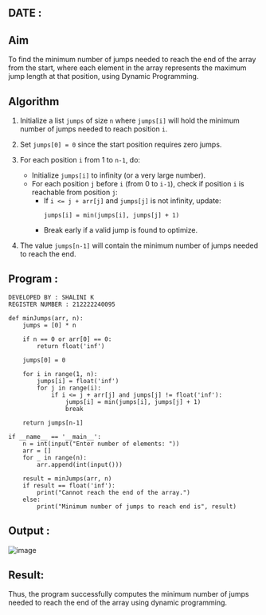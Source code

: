 ## DATE :
## Aim
To find the minimum number of jumps needed to reach the end of the array from the start, where each element in the array represents the maximum jump length at that position, using Dynamic Programming.

## Algorithm

1. Initialize a list `jumps` of size `n` where `jumps[i]` will hold the minimum number of jumps needed to reach position `i`.

2. Set `jumps[0] = 0` since the start position requires zero jumps.

3. For each position `i` from 1 to `n-1`, do:
   - Initialize `jumps[i]` to infinity (or a very large number).
   - For each position `j` before `i` (from 0 to `i-1`), check if position `i` is reachable from position `j`:
     - If `i <= j + arr[j]` and `jumps[j]` is not infinity, update:
       ```
       jumps[i] = min(jumps[i], jumps[j] + 1)
       ```
     - Break early if a valid jump is found to optimize.

4. The value `jumps[n-1]` will contain the minimum number of jumps needed to reach the end.

## Program :
```
DEVELOPED BY : SHALINI K
REGISTER NUMBER : 212222240095

def minJumps(arr, n):
    jumps = [0] * n
    
    if n == 0 or arr[0] == 0:
        return float('inf')
    
    jumps[0] = 0
    
    for i in range(1, n):
        jumps[i] = float('inf')
        for j in range(i):
            if i <= j + arr[j] and jumps[j] != float('inf'):
                jumps[i] = min(jumps[i], jumps[j] + 1)
                break
    
    return jumps[n-1]

if __name__ == '__main__':
    n = int(input("Enter number of elements: "))
    arr = []
    for _ in range(n):
        arr.append(int(input()))
    
    result = minJumps(arr, n)
    if result == float('inf'):
        print("Cannot reach the end of the array.")
    else:
        print("Minimum number of jumps to reach end is", result)
```

## Output :
![image](https://github.com/user-attachments/assets/ed3ea20b-4e69-4784-840b-8163d9373deb)

## Result:
Thus, the program successfully computes the minimum number of jumps needed to reach the end of the array using dynamic programming.
